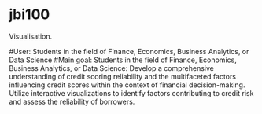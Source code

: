 # jbi100
Visualisation. 

#User: Students in the field of Finance, Economics, Business Analytics, or Data Science
#Main goal: 
Students in the field of Finance, Economics, Business Analytics, or Data Science: Develop a comprehensive understanding of credit scoring reliability and the multifaceted factors influencing credit scores within the context of financial decision-making. Utilize interactive visualizations to identify factors contributing to credit risk and assess the reliability of borrowers.
